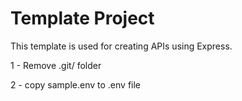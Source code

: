 # Template Project

This template is used for creating APIs using Express. 

1 - Remove .git/ folder

2 - copy sample.env to .env file
